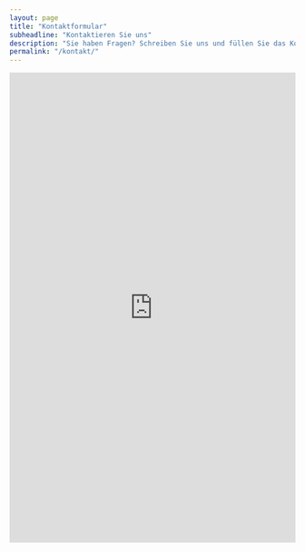 ```yaml
---
layout: page
title: "Kontaktformular"
subheadline: "Kontaktieren Sie uns"
description: "Sie haben Fragen? Schreiben Sie uns und füllen Sie das Kontaktformular aus."
permalink: "/kontakt/"
---
```


<iframe height="827" allowTransparency="true" frameborder="0" scrolling="no" style="width:100%;border:none"  src="https://pedrosegundo.wufoo.com/embed/z7j6sno0c4rbjx/"><a href="https://pedrosegundo.wufoo.com/forms/z7j6sno0c4rbjx/">Zum Kontaktformular</a></iframe>

